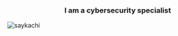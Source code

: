 <h3 align="center">I am a cybersecurity specialist</h3>

<p align="left"> <img src="https://komarev.com/ghpvc/?username=saykachi&label=Profile%20views&color=ff4791&style=flat-square" alt="saykachi" /> </p>


